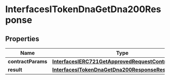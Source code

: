 

# InterfacesITokenDnaGetDna200Response


## Properties

| Name | Type | Description | Notes |
|------------ | ------------- | ------------- | -------------|
|**contractParams** | [**InterfacesIERC721GetApprovedRequestContractParams**](InterfacesIERC721GetApprovedRequestContractParams.md) |  |  |
|**result** | [**InterfacesITokenDnaGetDna200ResponseResult**](InterfacesITokenDnaGetDna200ResponseResult.md) |  |  |



